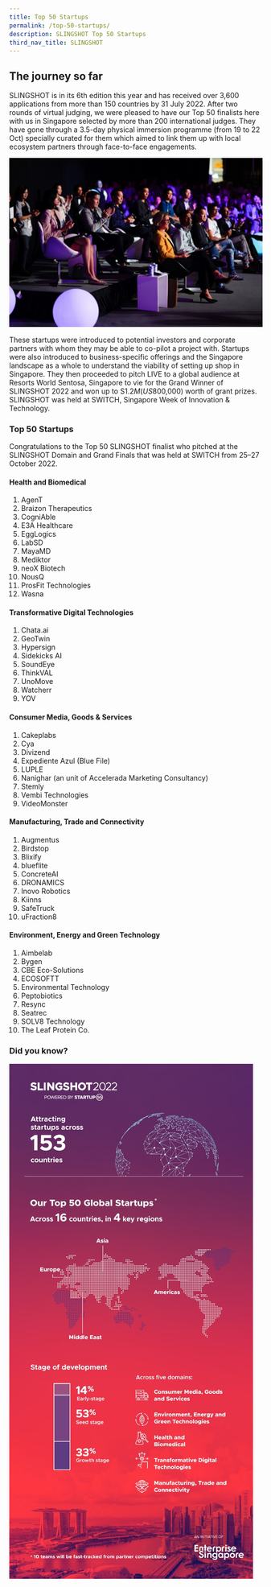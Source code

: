 ```yaml
---
title: Top 50 Startups
permalink: /top-50-startups/
description: SLINGSHOT Top 50 Startups
third_nav_title: SLINGSHOT
---
```

## **The journey so far**

SLINGSHOT is in its 6th edition this year and has received over 3,600 applications from more than 150 countries by 31 July 2022. After two rounds of virtual judging, we were pleased to have our Top 50 finalists here with us in Singapore selected by more than 200 international judges. They have gone through a 3.5-day physical immersion programme (from 19 to 22 Oct) specially curated for them which aimed to link them up with local ecosystem partners through face-to-face engagements. 

![SLINGSHOT SWITCH 2022](/images/SLINGSHOT.jpg)

These startups were introduced to potential investors and corporate partners with whom they may be able to co-pilot a project with. Startups were also introduced to business-specific offerings and the Singapore landscape as a whole to understand the viability of setting up shop in Singapore. They then proceeded to pitch LIVE to a global audience at Resorts World Sentosa, Singapore to vie for the Grand Winner of SLINGSHOT 2022 and won up to S$1.2M (US$800,000) worth of grant prizes. SLINGSHOT was held at SWITCH, Singapore Week of Innovation & Technology.

### **Top 50 Startups**

Congratulations to the Top 50 SLINGSHOT finalist who pitched at the SLINGSHOT Domain and Grand Finals that was held at SWITCH from 25–27 October 2022.

#### **Health and Biomedical**
1.  AgenT
2.  Braizon Therapeutics
3.  CogniAble
4.  E3A Healthcare
5.  EggLogics
6.  LabSD
7.  MayaMD
8.  Mediktor
9.  neoX Biotech
10. NousQ
11. ProsFit Technologies
12. Wasna

#### **Transformative Digital Technologies**
1.  Chata.ai
2.  GeoTwin
3.  Hypersign
4.  Sidekicks AI
5.  SoundEye
6.  ThinkVAL
7.  UnoMove
8.  Watcherr
9.  YOV

#### **Consumer Media, Goods & Services**
1.  Cakeplabs
2.  Cya
3.  Divizend
4.  Expediente Azul (Blue File)
5.  LUPLE
6.  Nanighar (an unit of Accelerada Marketing Consultancy)
7.  Stemly
8.  Vembi Technologies
9.  VideoMonster

#### **Manufacturing, Trade and Connectivity**
1.  Augmentus
2.  Birdstop
3.  Blixify
4.  blueflite
5.  ConcreteAI
6.  DRONAMICS
7.  Inovo Robotics
8.  Kiinns
9.  SafeTruck
10. uFraction8

#### **Environment, Energy and Green Technology**
1.  Aimbelab
2.  Bygen
3.  CBE Eco-Solutions
4.  ECOSOFTT
5.  Environmental Technology
6.  Peptobiotics
7.  Resync
8.  Seatrec
9.  SOLV8 Technology
10. The Leaf Protein Co.

### **Did you know?**
![SLINGSHOT SWITCH 2022](/images/infographic%20slingshot.jpg)